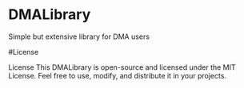 # DMALibrary

Simple but extensive library for DMA users

#License 

License This DMALibrary is open-source and licensed under the MIT License. Feel free to use, modify, and distribute it in your projects.
